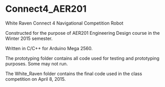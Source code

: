 # Connect4_AER201

White Raven Connect 4 Navigational Competition Robot

Constructed for the purpose of AER201 Engineering Design course in the Winter 2015 semester.

Written in C/C++ for Arduino Mega 2560.

The prototyping folder contains all code used for testing and prototyping purposes. Some may not run.

The White_Raven folder contains the final code used in the class competition on April 8, 2015.
